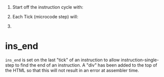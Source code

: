 1. Start off the instruction cycle with:

2. Each Tick (microcode step) will:

3. 

# ins_end

`ins_end` is set on the last "tick" of an instruction to allow instruction-single-step to find the end of an instruction.
A "div" has been added to the top of the HTML so that this will not result in an error at assembler time.


